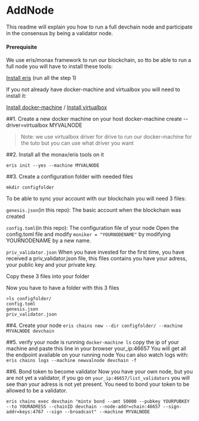 # AddNode
This readme will explain you how to run a full devchain node and participate in the consensus by being a validator node.

#### Prerequisite
We use eris/monax framework to run our blockchain, so tto be able to run a full node you will have to install these tools:

[Install eris](https://monax.io/docs/tutorials/getting-started/index.html?redirect_from_eris=true) (run all the step 1)

If you not already have docker-machine and virtualbox you will need to install it:

[Install docker-machine](https://docs.docker.com/machine/install-machine/) / 
[Install virtualbox](https://www.virtualbox.org/wiki/Downloads)

##1. Create a new docker machine on your host
docker-machine create --driver=virtualbox MYVALNODE
> Note: we use virtualbox driver for drive to run our docker-machine for the tuto but you can use what driver you want

##2. Install all the monax/eris tools on it

`eris init --yes --machine MYVALNODE`

##3. Create a configuration folder with needed files

`mkdir configfolder`

To be able to sync your account with our blockchain you will need 3 files:

`genesis.json`(in this repo):
The basic account when the blockchain was created

`config.toml`(in this repo):
The configuration file of your node
Open the config.toml file and modify `moniker = "YOURNODENAME"` by modifying YOURNODENAME by a new name.

`priv_validator.json`
When you have invested for the first time, you have received a priv_validator.json file, this files contains you have your adress, your public key and your private key.

Copy these 3 files into your folder



Now you have to have a folder with this 3 files
```
>ls configfolder/
config.toml
genesis.json
priv_validator.json
```

##4. Create your node
`eris chains new --dir configfolder/ --machine MYVALNODE devchain`

##5. verify your node is running
`docker-machine ls`
copy the ip of your machine and paste this line in your browser
your_ip:46657
You will get all the endpoint available on your running node
You can also watch logs with:
`eris chains logs --machine newvalnode devchain -f`

##6. Bond token to become validator
Now you have your own node, but you are not yet a validator, if you go on `your_ip:46657/list_validators` you will see than your adress is not yet present. You need to bond your token to be allowed to be a validator.
```
eris chains exec devchain "mintx bond --amt 50000 --pubkey YOURPUBKEY --to YOURADRESS --chainID devchain --node-addr=chain:46657 --sign-addr=keys:4767 --sign --broadcast" --machine MYVALNODE
```




